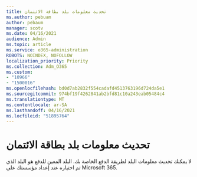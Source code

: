 ```yaml
---
title: تحديث معلومات بلد بطاقة الائتمان
ms.author: pebuam
author: pebaum
manager: scotv
ms.date: 04/16/2021
audience: Admin
ms.topic: article
ms.service: o365-administration
ROBOTS: NOINDEX, NOFOLLOW
localization_priority: Priority
ms.collection: Adm_O365
ms.custom:
- "10966"
- "1500016"
ms.openlocfilehash: bd0d7ab2832f554cadafd4513763196d724da5e1
ms.sourcegitcommit: 974bf19f4262841ab2bfd81c10a243eab05484c4
ms.translationtype: MT
ms.contentlocale: ar-SA
ms.lasthandoff: 04/16/2021
ms.locfileid: "51895764"
---
```

# <a name="update-credit-card-country-information"></a>تحديث معلومات بلد بطاقة الائتمان

لا يمكنك تحديث معلومات البلد لطريقة الدفع الخاصة بك. البلد المعين للدفع هو البلد الذي تم اختياره عند إعداد مؤسستك على Microsoft 365. 